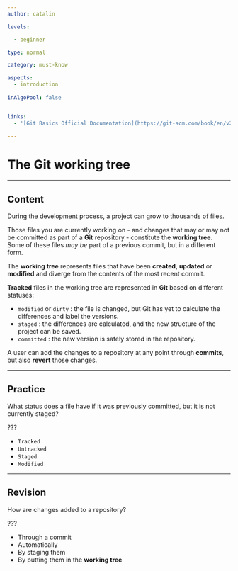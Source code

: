 ```yaml
---
author: catalin

levels:

  - beginner

type: normal

category: must-know

aspects:
  - introduction
  
inAlgoPool: false


links:
  - '[Git Basics Official Documentation](https://git-scm.com/book/en/v2/Getting-Started-Git-Basics){website}'

---
```


# The Git working tree

---
## Content

During the development process, a project can grow to thousands of files.

Those files you are currently working on - and changes that may or may not be committed as part of a **Git** repository - constitute the **working tree**.  Some of these files _may be_ part of a previous commit, but in a different form.

The **working tree** represents files that have been **created**, **updated** or **modified** and diverge from the contents of the most recent commit.

**Tracked** files in the working tree are represented in **Git** based on different statuses:
  - `modified` or `dirty` : the file is changed, but Git has yet to calculate the differences and label the versions.
  - `staged` : the differences are calculated, and the new structure of the project can be saved.
  - `committed` : the new version is safely stored in the repository.

A user can add the changes to a repository at any point through **commits**, but also **revert** those changes.

---
## Practice

What status does a file have if it was previously committed, but it is not currently staged?

???


* `Tracked`
* `Untracked`
* `Staged`
* `Modified`

---
## Revision

How are changes added to a repository?

???


* Through a commit
* Automatically
* By staging them
* By putting them in the **working tree**

 
